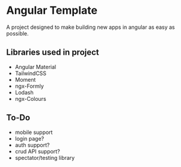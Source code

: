 # Angular Template

A project designed to make building new apps in angular as easy as possible.

## Libraries used in project

 - Angular Material
 - TailwindCSS
 - Moment
 - ngx-Formly
 - Lodash
 - ngx-Colours

## To-Do

 - mobile support
 - login page?
 - auth support?
 - crud API support?
 - spectator/testing library